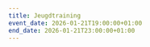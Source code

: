 ```yaml
---
title: Jeugdtraining
event_date: 2026-01-21T19:00:00+01:00
end_date: 2026-01-21T23:00:00+01:00
---
```

